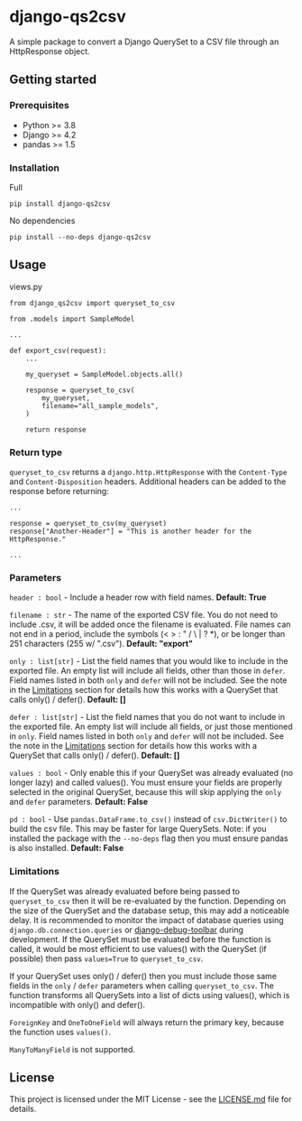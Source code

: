 # django-qs2csv

A simple package to convert a Django QuerySet to a CSV file through an HttpResponse object.

## Getting started

### Prerequisites

* Python >= 3.8
* Django >= 4.2
* pandas >= 1.5

### Installation

Full
```console
pip install django-qs2csv
```

No dependencies
```console
pip install --no-deps django-qs2csv
```

## Usage

views.py

```shell
from django_qs2csv import queryset_to_csv

from .models import SampleModel

...

def export_csv(request):
    ...

    my_queryset = SampleModel.objects.all()

    response = queryset_to_csv(
        my_queryset,
        filename="all_sample_models",
    )

    return response
```

### Return type

`queryset_to_csv` returns a `django.http.HttpResponse` with the `Content-Type` and `Content-Disposition` headers. Additional headers can be added to the response before returning:

```shell
...

response = queryset_to_csv(my_queryset)
response["Another-Header"] = "This is another header for the HttpResponse."

...
```

### Parameters

`header : bool` - Include a header row with field names. **Default: True**

`filename : str` - The name of the exported CSV file. You do not need to include .csv, it will be added once the filename is evaluated. File names can not end in a period, include the symbols (< > : " / \\ | ? *), or be longer than 251 characters (255 w/ ".csv"). **Default: "export"**

`only : list[str]` - List the field names that you would like to include in the exported file. An empty list will include all fields, other than those in `defer`. Field names listed in both `only` and `defer` will not be included. See the note in the [Limitations](#limitations) section for details how this works with a QuerySet that calls only() / defer(). **Default: []**

`defer : list[str]` - List the field names that you do not want to include in the exported file. An empty list will include all fields, or just those mentioned in `only`. Field names listed in both `only` and `defer` will not be included. See the note in the [Limitations](#limitations) section for details how this works with a QuerySet that calls only() / defer(). **Default: []**

`values : bool` - Only enable this if your QuerySet was already evaluated (no longer lazy) and called values(). You must ensure your fields are properly selected in the original QuerySet, because this will skip applying the `only` and `defer` parameters. **Default: False**

`pd : bool` - Use `pandas.DataFrame.to_csv()` instead of `csv.DictWriter()` to build the csv file. This may be faster for large QuerySets. Note: if you installed the package with the `--no-deps` flag then you must ensure pandas is also installed. **Default: False**

### Limitations

If the QuerySet was already evaluated before being passed to `queryset_to_csv` then it will be re-evaluated by the function. Depending on the size of the QuerySet and the database setup, this may add a noticeable delay. It is recommended to monitor the impact of database queries using `django.db.connection.queries` or [django-debug-toolbar](https://django-debug-toolbar.readthedocs.io/en/latest/index.html) during development. If the QuerySet must be evaluated before the function is called, it would be most efficient to use values() with the QuerySet (if possible) then pass `values=True` to `queryset_to_csv`.

If your QuerySet uses only() / defer() then you must include those same fields in the `only` / `defer` parameters when calling `queryset_to_csv`. The function transforms all QuerySets into a list of dicts using values(), which is incompatible with only() and defer().

`ForeignKey` and `OneToOneField` will always return the primary key, because the function uses `values()`.

`ManyToManyField` is not supported.

## License

This project is licensed under the MIT License - see the [LICENSE.md](LICENSE.md) file for details.
